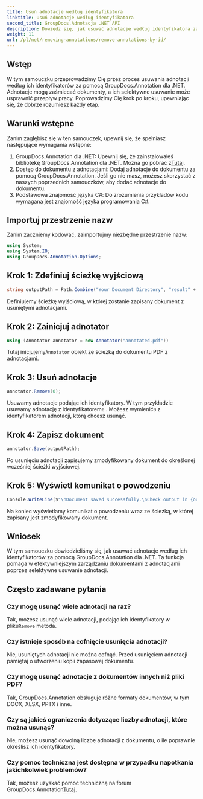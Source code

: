 ```yaml
---
title: Usuń adnotacje według identyfikatora
linktitle: Usuń adnotacje według identyfikatora
second_title: GroupDocs.Adnotacja .NET API
description: Dowiedz się, jak usuwać adnotacje według identyfikatora za pomocą GroupDocs.Annotation dla .NET. Usprawnij efektywnie obieg dokumentów.
weight: 11
url: /pl/net/removing-annotations/remove-annotations-by-id/
---
```

## Wstęp
W tym samouczku przeprowadzimy Cię przez proces usuwania adnotacji według ich identyfikatorów za pomocą GroupDocs.Annotation dla .NET. Adnotacje mogą zaśmiecać dokumenty, a ich selektywne usuwanie może usprawnić przepływ pracy. Poprowadzimy Cię krok po kroku, upewniając się, że dobrze rozumiesz każdy etap.
## Warunki wstępne
Zanim zagłębisz się w ten samouczek, upewnij się, że spełniasz następujące wymagania wstępne:
1.  GroupDocs.Annotation dla .NET: Upewnij się, że zainstalowałeś bibliotekę GroupDocs.Annotation dla .NET. Można go pobrać z[Tutaj](https://releases.groupdocs.com/annotation/net/).
2. Dostęp do dokumentu z adnotacjami: Dodaj adnotacje do dokumentu za pomocą GroupDocs.Annotation. Jeśli go nie masz, możesz skorzystać z naszych poprzednich samouczków, aby dodać adnotacje do dokumentu.
3. Podstawowa znajomość języka C#: Do zrozumienia przykładów kodu wymagana jest znajomość języka programowania C#.

## Importuj przestrzenie nazw
Zanim zaczniemy kodować, zaimportujmy niezbędne przestrzenie nazw:
```csharp
using System;
using System.IO;
using GroupDocs.Annotation.Options;
```

## Krok 1: Zdefiniuj ścieżkę wyjściową
```csharp
string outputPath = Path.Combine("Your Document Directory", "result" + Path.GetExtension("input.pdf"));
```
Definiujemy ścieżkę wyjściową, w której zostanie zapisany dokument z usuniętymi adnotacjami.
## Krok 2: Zainicjuj adnotator
```csharp
using (Annotator annotator = new Annotator("annotated.pdf"))
```
 Tutaj inicjujemy`Annotator` obiekt ze ścieżką do dokumentu PDF z adnotacjami.
## Krok 3: Usuń adnotacje
```csharp
annotator.Remove(0);
```
 Usuwamy adnotacje podając ich identyfikatory. W tym przykładzie usuwamy adnotację z identyfikatorem`0` . Możesz wymienić`0` z identyfikatorem adnotacji, którą chcesz usunąć.
## Krok 4: Zapisz dokument
```csharp
annotator.Save(outputPath);
```
Po usunięciu adnotacji zapisujemy zmodyfikowany dokument do określonej wcześniej ścieżki wyjściowej.
## Krok 5: Wyświetl komunikat o powodzeniu
```csharp
Console.WriteLine($"\nDocument saved successfully.\nCheck output in {outputPath}.");
```
Na koniec wyświetlamy komunikat o powodzeniu wraz ze ścieżką, w której zapisany jest zmodyfikowany dokument.

## Wniosek
W tym samouczku dowiedzieliśmy się, jak usuwać adnotacje według ich identyfikatorów za pomocą GroupDocs.Annotation dla .NET. Ta funkcja pomaga w efektywniejszym zarządzaniu dokumentami z adnotacjami poprzez selektywne usuwanie adnotacji.
## Często zadawane pytania
### Czy mogę usunąć wiele adnotacji na raz?
 Tak, możesz usunąć wiele adnotacji, podając ich identyfikatory w pliku`Remove` metoda.
### Czy istnieje sposób na cofnięcie usunięcia adnotacji?
Nie, usuniętych adnotacji nie można cofnąć. Przed usunięciem adnotacji pamiętaj o utworzeniu kopii zapasowej dokumentu.
### Czy mogę usunąć adnotacje z dokumentów innych niż pliki PDF?
Tak, GroupDocs.Annotation obsługuje różne formaty dokumentów, w tym DOCX, XLSX, PPTX i inne.
### Czy są jakieś ograniczenia dotyczące liczby adnotacji, które można usunąć?
Nie, możesz usunąć dowolną liczbę adnotacji z dokumentu, o ile poprawnie określisz ich identyfikatory.
### Czy pomoc techniczna jest dostępna w przypadku napotkania jakichkolwiek problemów?
 Tak, możesz uzyskać pomoc techniczną na forum GroupDocs.Annotation[Tutaj](https://forum.groupdocs.com/c/annotation/10).